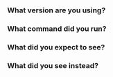 <!--

Thanks for filing an issue! 

If this is a question, delete everything here and ask away! If you can include
where you first looked for the answer to your question, that will help us put
additional documentation in the right place after we have answered your question.

If this is a feature request, again delete everything here and let us know your
idea. Proposed command syntax and example output is always helpful, along with
any context or backstory for the request.

-->

### What version are you using?
<!--
Paste the output of `svcatt version` here.
-->

### What command did you run?

<!--
Paste the output of the commands you ran in here.
-->

### What did you expect to see?

### What did you see instead?
